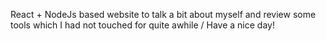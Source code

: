 React + NodeJs based website to talk a bit about myself and review some tools which I had not touched for quite awhile /
Have a nice day!

